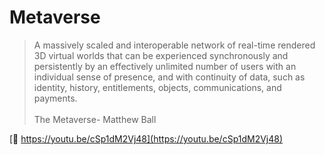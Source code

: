 # Metaverse

> A massively scaled and interoperable network of real-time rendered 3D virtual worlds that can be experienced synchronously and persistently by an effectively unlimited number of users with an individual sense of presence, and with continuity of data, such as identity, history, entitlements, objects, communications, and payments.\
> \
> The Metaverse- Matthew Ball

[🔗 https://youtu.be/cSp1dM2Vj48](https://youtu.be/cSp1dM2Vj48)
